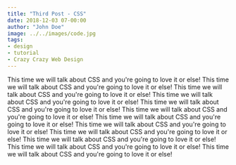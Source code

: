 ```yaml
---
title: "Third Post - CSS"
date: 2018-12-03 07-00:00
author: "John Doe"
image: ../../images/code.jpg
tags:
- design
- tutorial
- Crazy Crazy Web Design
---
```


This time we will talk about CSS and you're going to love it or else!
This time we will talk about CSS and you're going to love it or else!
This time we will talk about CSS and you're going to love it or else!
This time we will talk about CSS and you're going to love it or else!
This time we will talk about CSS and you're going to love it or else!
This time we will talk about CSS and you're going to love it or else!
This time we will talk about CSS and you're going to love it or else!
This time we will talk about CSS and you're going to love it or else!
This time we will talk about CSS and you're going to love it or else!
This time we will talk about CSS and you're going to love it or else!
This time we will talk about CSS and you're going to love it or else!
This time we will talk about CSS and you're going to love it or else!